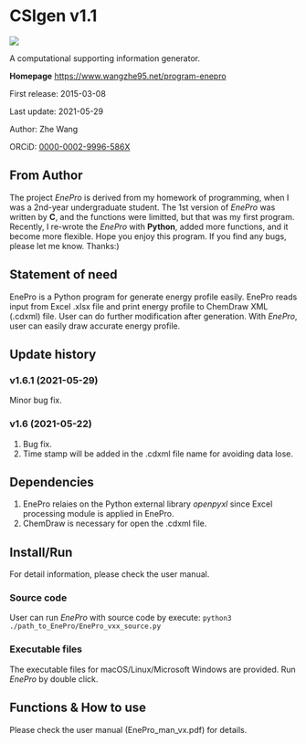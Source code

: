 # CSIgen v1.1
![](CSIgen_icon.png)

A computational supporting information generator.

**Homepage** https://www.wangzhe95.net/program-enepro

First release: 2015-03-08

Last update: 2021-05-29

Author: Zhe Wang

ORCiD: [0000-0002-9996-586X](https://orcid.org/0000-0002-9996-586X)

## From Author
The project *EnePro* is derived from my homework of programming, when I was a 2nd-year undergraduate student.
The 1st version of *EnePro* was written by **C**, and the functions were limitted, but that was my first program.
Recently, I re-wrote the *EnePro* with **Python**, added more functions, and it become more flexible.
Hope you enjoy this program. If you find any bugs, please let me know. Thanks:)

## Statement of need
EnePro is a Python program for generate energy profile easily. EnePro reads input from Excel .xlsx
file and print energy profile to ChemDraw XML (.cdxml) file. User can do further modification after generation.
With *EnePro*, user can easily draw accurate energy profile.

## Update history
### v1.6.1 (2021-05-29)
Minor bug fix.

### v1.6 (2021-05-22)
1. Bug fix.
2. Time stamp will be added in the .cdxml file name for avoiding data lose.

## Dependencies
1. EnePro relaies on the Python external library *openpyxl* since Excel processing module is applied in EnePro.
2. ChemDraw is necessary for open the .cdxml file.

## Install/Run
For detail information, please check the user manual.

### Source code
User can run *EnePro* with source code by execute: `python3 ./path_to_EnePro/EnePro_vxx_source.py`

### Executable files
The executable files for macOS/Linux/Microsoft Windows are provided. Run *EnePro* by double click.

## Functions & How to use
Please check the user manual (EnePro_man_vx.pdf) for details.
